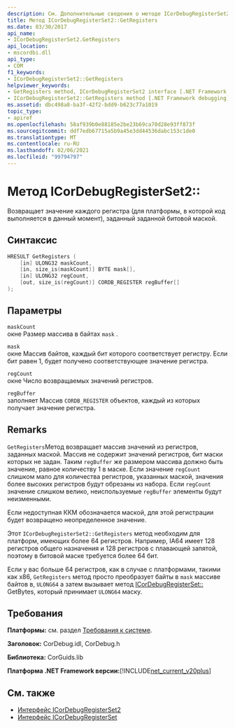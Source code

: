 ```yaml
---
description: См. Дополнительные сведения о методе ICorDebugRegisterSet2::, регистрирующих
title: Метод ICorDebugRegisterSet2::GetRegisters
ms.date: 03/30/2017
api_name:
- ICorDebugRegisterSet2.GetRegisters
api_location:
- mscordbi.dll
api_type:
- COM
f1_keywords:
- ICorDebugRegisterSet2::GetRegisters
helpviewer_keywords:
- GetRegisters method, ICorDebugRegisterSet2 interface [.NET Framework debugging]
- ICorDebugRegisterSet2::GetRegisters method [.NET Framework debugging]
ms.assetid: dbc498a8-ba3f-42f2-bdd9-b623c77a1019
topic_type:
- apiref
ms.openlocfilehash: 58af939b0e88185e2be23b69ca70d28e93ff873f
ms.sourcegitcommit: ddf7edb67715a5b9a45e3dd44536dabc153c1de0
ms.translationtype: MT
ms.contentlocale: ru-RU
ms.lasthandoff: 02/06/2021
ms.locfileid: "99794797"
---
```

# <a name="icordebugregisterset2getregisters-method"></a>Метод ICorDebugRegisterSet2::

Возвращает значение каждого регистра (для платформы, в которой код выполняется в данный момент), заданный заданной битовой маской.  
  
## <a name="syntax"></a>Синтаксис  
  
```cpp  
HRESULT GetRegisters (  
    [in] ULONG32 maskCount,  
    [in, size_is(maskCount)] BYTE mask[],  
    [in] ULONG32 regCount,  
    [out, size_is(regCount)] CORDB_REGISTER regBuffer[]  
);  
```  
  
## <a name="parameters"></a>Параметры

 `maskCount`  
 окне Размер массива в байтах `mask` .  
  
 `mask`  
 окне Массив байтов, каждый бит которого соответствует регистру. Если бит равен 1, будет получено соответствующее значение регистра.  
  
 `regCount`  
 окне Число возвращаемых значений регистров.  
  
 `regBuffer`  
 заполняет Массив `CORDB_REGISTER` объектов, каждый из которых получает значение регистра.  
  
## <a name="remarks"></a>Remarks

 `GetRegisters`Метод возвращает массив значений из регистров, заданных маской. Массив не содержит значений регистров, бит маски которых не задан. Таким `regBuffer` же размером массива должно быть значение, равное количеству 1 в маске. Если значение `regCount` слишком мало для количества регистров, указанных маской, значения более высоких регистров будут обрезаны из набора. Если `regCount` значение слишком велико, неиспользуемые `regBuffer` элементы будут неизменными.  
  
 Если недоступная ККМ обозначается маской, для этой регистрации будет возвращено неопределенное значение.  
  
 Этот `ICorDebugRegisterSet2::GetRegisters` метод необходим для платформ, имеющих более 64 регистров. Например, IA64 имеет 128 регистров общего назначения и 128 регистров с плавающей запятой, поэтому в битовой маске требуется более 64 бит.  
  
 Если у вас больше 64 регистров, как в случае с платформами, такими как x86, `GetRegisters` метод просто преобразует байты в `mask` массиве байтов в, `ULONG64` а затем вызывает метод [ICorDebugRegisterSet::](icordebugregisterset-getregisters-method.md) GetBytes, который принимает `ULONG64` маску.  
  
## <a name="requirements"></a>Требования

 **Платформы:** см. раздел [Требования к системе](../../get-started/system-requirements.md).  
  
 **Заголовок:** CorDebug.idl, CorDebug.h  
  
 **Библиотека:** CorGuids.lib  
  
 **Платформа .NET Framework версии:**[!INCLUDE[net_current_v20plus](../../../../includes/net-current-v20plus-md.md)]  
  
## <a name="see-also"></a>См. также

- [Интерфейс ICorDebugRegisterSet2](icordebugregisterset2-interface.md)
- [Интерфейс ICorDebugRegisterSet](icordebugregisterset-interface.md)
